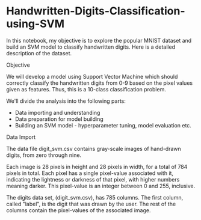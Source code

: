 # Handwritten-Digits-Classification-using-SVM


In this notebook, my objective is to explore the popular MNIST dataset and build an SVM model to classify handwritten digits. Here is a detailed description of the dataset.

Objective

We will develop a model using Support Vector Machine which should correctly classify the handwritten digits from 0-9 based on the pixel values given as features. Thus, this is a 10-class classification problem.

We'll divide the analysis into the following parts:

* Data importing and understanding
* Data preparation for model building
* Building an SVM model - hyperparameter tuning, model evaluation etc.

Data Import

The data file digit_svm.csv contains gray-scale images of hand-drawn digits, from zero through nine.

Each image is 28 pixels in height and 28 pixels in width, for a total of 784 pixels in total. Each pixel has a single pixel-value associated with it, indicating the lightness or darkness of that pixel, with higher numbers meaning darker. This pixel-value is an integer between 0 and 255, inclusive.

The digits data set, (digit_svm.csv), has 785 columns. The first column, called "label", is the digit that was drawn by the user. The rest of the columns contain the pixel-values of the associated image.

